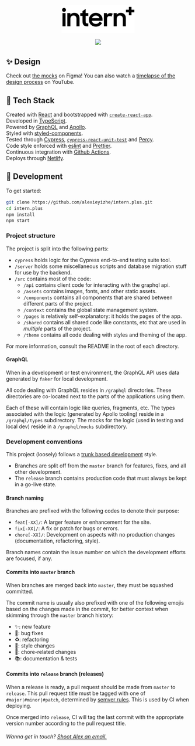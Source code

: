 <p align="center">
    <img alt="Site logo" src="./src/assets/img/logo-text.svg" width="200" />
</p>
<p align="center">
    <img src="https://github.com/alexieyizhe/intern.plus/workflows/continuous%20integration/badge.svg">
</p>

## ✨ Design

Check out [the mocks](https://www.figma.com/file/FyfrbCpoSGAeY3eTROqPx5/intern?node-id=0%3A1) on Figma! You can also watch a [timelapse of the design process](https://youtu.be/0Ioruq2xIXw) on YouTube.

## 🥞 Tech Stack

Created with [React](https://reactjs.org/) and bootstrapped with [`create-react-app`](https://create-react-app.dev/).  
Developed in [TypeScript](https://www.typescriptlang.org/).  
Powered by [GraphQL](https://graphql.org/) and [Apollo](https://www.apollographql.com/).  
Styled with [styled-components](https://www.styled-components.com).  
Tested through [Cypress](https://www.cypress.io/), [`cypress-react-unit-test`](https://github.com/bahmutov/cypress-react-unit-test) and [Percy](https://percy.io/).  
Code style enforced with [eslint](https://eslint.org/) and [Prettier](https://prettier.io/).  
Continuous integration with [Github Actions](https://github.com/features/actions).  
Deploys through [Netlify](http://netlify.com).

## 🚀 Development

To get started:

```sh
git clone https://github.com/alexieyizhe/intern.plus.git
cd intern.plus
npm install
npm start
```

### Project structure

The project is split into the following parts:

- `cypress` holds logic for the Cypress end-to-end testing suite tool.
- `/server` holds some miscellaneous scripts and database migration stuff for use by the backend.
- `/src` contains most of the code:
  - `/api` contains client code for interacting with the graphql api.
  - `/assets` contains images, fonts, and other static assets.
  - `/components` contains all components that are shared between different parts of the project.
  - `/context` contains the global state management system.
  - `/pages` is relatively self-explanatory: it holds the pages of the app.
  - `/shared` contains all shared code like constants, etc that are used in _multiple_ parts of the project.
  - `/theme` contains all code dealing with styles and theming of the app.

For more information, consult the README in the root of each directory.

#### GraphQL

When in a development or test environment, the GraphQL API uses data generated by `faker` for local development.

All code dealing with GraphQL resides in `/graphql` directories. These directories are co-located next to the parts of the applications using them.

Each of these will contain logic like queries, fragments, etc. The types associated with the logic (generated by Apollo tooling) reside in a `/graphql/types` subdirectory. The mocks for the logic (used in testing and local dev) reside in a `/graphql/mocks` subdirectory.

### Development conventions

This project (loosely) follows a [trunk based development](https://trunkbaseddevelopment.com/) style.

- Branches are split off from the `master` branch for features, fixes, and all other development.
- The `release` branch contains production code that must always be kept in a go-live state.

#### Branch naming

Branches are prefixed with the following codes to denote their purpose:

- `feat[-XX]/`: A larger feature or enhancement for the site.
- `fix[-XX]/`: A fix or patch for bugs or errors.
- `chore[-XX]/`: Development on aspects with no production changes (documentation, refactoring, style).

Branch names contain the issue number on which the development efforts are focused, if any.

#### Commits into `master` branch

When branches are merged back into `master`, they must be squashed committed.

The commit name is usually also prefixed with one of the following emojis based on the changes made in the commit, for better context when skimming through the `master` branch history:

- ✨: new feature
- 🐛: bug fixes
- ♻️: refactoring
- 💄: style changes
- 🧹: chore-related changes
- 📚: documentation & tests

#### Commits into `release` branch (releases)

When a release is ready, a pull request should be made from `master` to `release`. This pull request title must be tagged with one of `#major|#minor|#patch`, determined by [semver rules](https://semver.org/). This is used by CI when deploying.

Once merged into `release`, CI will tag the last commit with the appropriate version number according to the pull request title.

###### Wanna get in touch? [Shoot Alex an email.](mailto:hi@alexxie.ca)
